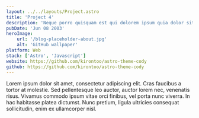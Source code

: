 ```yaml
---
layout: ../../layouts/Project.astro
title: 'Project 4'
description: 'Neque porro quisquam est qui dolorem ipsum quia dolor sit amet, consectetur, adipisci'
pubDate: 'Jun 08 2003'
heroImage:
    url: '/blog-placeholder-about.jpg'
    alt: 'GitHub wallpaper'
platform: Web
stack: ['Astro', 'Javascript']
website: https://github.com/kirontoo/astro-theme-cody
github: https://github.com/kirontoo/astro-theme-cody
---
```


Lorem ipsum dolor sit amet, consectetur adipiscing elit. Cras faucibus a tortor at molestie. Sed pellentesque leo auctor, auctor lorem nec, venenatis risus. Vivamus commodo ipsum vitae orci finibus, vel porta nunc viverra. In hac habitasse platea dictumst. Nunc pretium, ligula ultricies consequat sollicitudin, enim ex ullamcorper nisl.
